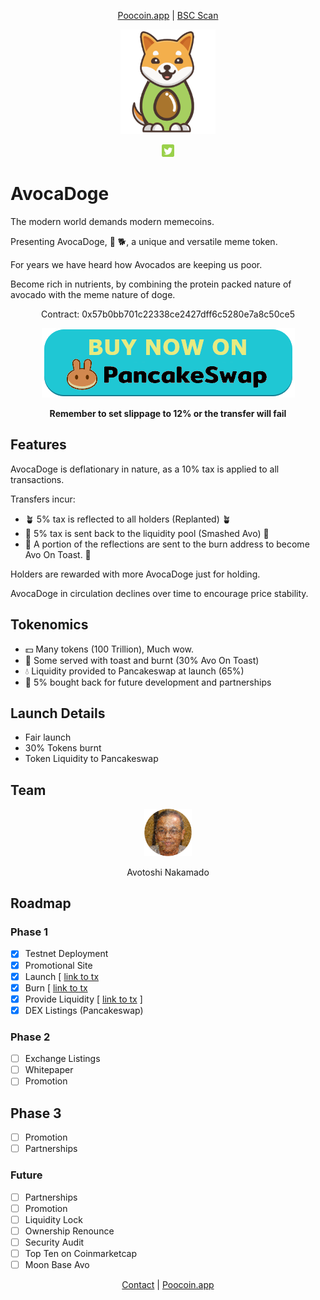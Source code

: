 <div align="center">

<a href="https://poocoin.app/tokens/0x57b0bb701c22338ce2427dff6c5280e7a8c50ce5?utm_source=avocadoge.net">Poocoin.app</a> |
<a href="https://bscscan.com/token/0x57b0bb701c22338ce2427dff6c5280e7a8c50ce5?utm_source=avocadoge.net">BSC Scan</a>

<!--
<a href="https://dex.guru/token/0x57b0bb701c22338ce2427dff6c5280e7a8c50ce5-bsc?utm_source=avocadoge.net">Dex.Guru</a> |
<a href="https://charts.bogged.finance/0x57b0bb701c22338ce2427dff6c5280e7a8c50ce5?utm_source=avocadoge.net">BOG Charts</a> 

[CoinPaprika](https://coinpaprika.com/coin/avodoge-avocadoge/?utm_source=avocadoge.net) |
[LiveCoinWatch](https://www.livecoinwatch.com/price/Avocadoge-AVODOGE?utm_source=avocadoge.net) |
[CoinGecko](https://www.coingecko.com/en/coins/avocadoge?utm_source=avocadoge.net) |
[CoinMarketCap](https://coinmarketcap.com/currencies/avocadoge/?utm_source=avocadoge.net) |
-->
</div>

<div align="center"><img src="avocadoge.svg" width="30%" alt="avocadoge logo" /></div>

<div id="social" align="center"><p>
<a href="http://twitter.com/DogeAvoca?utm_source=avocadoge.net"><img src="social/twitter.png" width="4%" /></a>
</p></div>

# AvocaDoge

The modern world demands modern memecoins.

Presenting AvocaDoge, 🥑 🐕, a unique and versatile meme token.

For years we have heard how Avocados are keeping us poor. 

Become rich in nutrients, by combining the protein packed nature of avocado with the meme nature of doge.

<div align="center">
  
<p>
Contract: 0x57b0bb701c22338ce2427dff6c5280e7a8c50ce5
</p>
<a href="https://pancakeswap.finance/swap?outputCurrency=0x57b0bb701c22338ce2427dff6c5280e7a8c50ce5&utm_source=avocadoge.net"><img src="buttons/pancakeswap_buy.png" /></a>
  <p><b>Remember to set slippage to 12% or the transfer will fail</b><p>
</div>

## Features

AvocaDoge is deflationary in nature, as a 10% tax is applied to all transactions.

Transfers incur:
  
* 🪴 5% tax is reflected  to all holders (Replanted) 🪴
* 🔨 5% tax is sent back to the liquidity pool (Smashed Avo) 🔨
* 🍞 A portion of the reflections are sent to the burn address to become Avo On Toast. 🍞
  
Holders are rewarded with more AvocaDoge just for holding.

AvocaDoge in circulation declines over time to encourage price stability.

## Tokenomics

* 💵 Many tokens (100 Trillion), Much wow.
* 🍞 Some served with toast and burnt (30% Avo On Toast) 
* 💧 Liquidity provided to Pancakeswap at launch (65%) 
* 🤝 5% bought back for future development and partnerships 

## Launch Details

* Fair launch
* 30% Tokens burnt
* Token Liquidity to Pancakeswap

## Team

<div align="center">
<img src="team/founder.png" width="15%">
<p>Avotoshi Nakamado</p>
</div>

## Roadmap

### Phase 1

* [x] Testnet Deployment
* [x] Promotional Site
* [x] Launch [ [link to tx](https://bscscan.com/tx/0x0b72a595e4fb9b4bac5a0306b642e7c53aa0270b650a4d6930ed54c8c7e6b7dd?utm_source=avocadoge.net)
* [x] Burn [ [link to tx](https://bscscan.com/tx/0xc5655ceae51d60e6277af5331f9696938f102eb76fafcf4a94509b5c6c135ea3?utm_source=avocadoge.net)
* [x] Provide Liquidity [ [link to tx](https://bscscan.com/tx/0xe707d049ce7126bcb2aec63771bfa575f87e612f02c428c4ec211bbfe4732bba?utm_source=avocadoge.net) ]
* [x] DEX Listings (Pancakeswap)

### Phase 2

* [ ] Exchange Listings
* [ ] Whitepaper
* [ ] Promotion

## Phase 3

* [ ] Promotion
* [ ] Partnerships

### Future

* [ ] Partnerships
* [ ] Promotion
* [ ] Liquidity Lock
* [ ] Ownership Renounce
* [ ] Security Audit
* [ ] Top Ten on Coinmarketcap
* [ ] Moon Base Avo

<div align="center">

  <a href="mailto:avocadogetoken@gmail.com">Contact</a> | <a href="https://poocoin.app/tokens/0x57b0bb701c22338ce2427dff6c5280e7a8c50ce5?utm_source=avocadoge.net">Poocoin.app</a>

</div>
